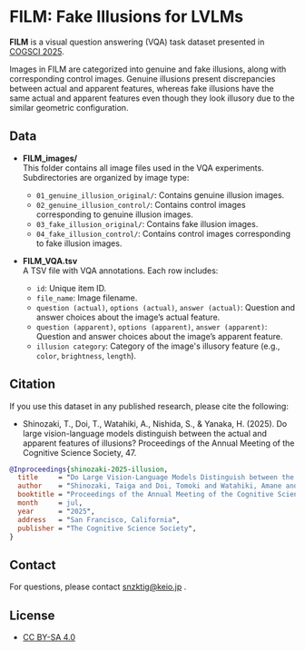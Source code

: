 # FILM: Fake Illusions for LVLMs

**FILM** is a visual question answering (VQA) task dataset presented in [COGSCI 2025](https://cognitivesciencesociety.org/cogsci-2025/).

Images in FILM are categorized into genuine and fake illusions, along with corresponding control images.
Genuine illusions present discrepancies between actual and apparent features, whereas fake illusions have the same actual and apparent features even though they look illusory due to the similar geometric configuration.



## Data

- **FILM_images/**  
  This folder contains all image files used in the VQA experiments. Subdirectories are organized by image type:
  - `01_genuine_illusion_original/`: Contains genuine illusion images.
  - `02_genuine_illusion_control/`: Contains control images corresponding to genuine illusion images.
  - `03_fake_illusion_original/`: Contains fake illusion images.
  - `04_fake_illusion_control/`: Contains control images corresponding to fake illusion images.

- **FILM_VQA.tsv**  
  A TSV file with VQA annotations. Each row includes:
  - `id`: Unique item ID.
  - `file_name`: Image filename.
  - `question (actual)`, `options (actual)`, `answer (actual)`: Question and answer choices about the image’s actual feature.
  - `question (apparent)`, `options (apparent)`, `answer (apparent)`: Question and answer choices about the image’s apparent feature.
  - `illusion category`: Category of the image's illusory feature (e.g., `color`, `brightness`, `length`).


## Citation
If you use this dataset in any published research, please cite the following:
- Shinozaki, T., Doi, T., Watahiki, A., Nishida, S., & Yanaka, H. (2025). Do large vision-language models distinguish between the actual and apparent features of illusions? Proceedings of the Annual Meeting of the Cognitive Science Society, 47.

```bibtex
@Inproceedings{shinozaki-2025-illusion,
  title     = "Do Large Vision-Language Models Distinguish between the Actual and Apparent Features of Illusions?",
  author    = "Shinozaki, Taiga and Doi, Tomoki and Watahiki, Amane and Nishida, Satoshi and Yanaka, Hitomi",
  booktitle = "Proceedings of the Annual Meeting of the Cognitive Science Society, 47",
  month     = jul,
  year      = "2025",
  address   = "San Francisco, California",
  publisher = "The Cognitive Science Society",
}
```

## Contact
For questions, please contact snzktig@keio.jp .
## License
- [CC BY-SA 4.0](https://creativecommons.org/licenses/by-sa/4.0/)